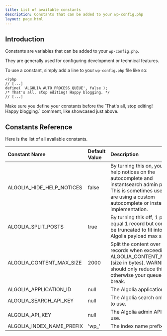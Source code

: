 ```yaml
---
title: List of available constants
description: Constants that can be added to your wp-config.php
layout: page.html
---
```

## Introduction

Constants are variables that can be added to your `wp-config.php`.

They are generally used for configuring development or technical features.

To use a constant, simply add a line to your `wp-config.php` file like so:

```
<?php
// [...]
define( 'ALGOLIA_AUTO_PROCESS_QUEUE', false );
/* That's all, stop editing! Happy blogging. */
// [...]
```

<div class="alert alert-warning">Make sure you define your constants before the `That's all, stop editing! Happy blogging.` comment, like showcased just above.</div>

## Constants Reference

Here is the list of all available constants.

| Constant Name             | Default Value | Description                                                                                                                                                                                        |
|:--------------------------|:--------------|:---------------------------------------------------------------------------------------------------------------------------------------------------------------------------------------------------|
| ALGOLIA_HIDE_HELP_NOTICES | false         | By turning this on, you will hide help notices on the autocomplete and instantsearch admin pages. This is sometimes useful if you are using a custom autocomplete or instantsearch implementation. |
| ALGOLIA_SPLIT_POSTS       | true          | By turning this off, 1 post will equal 1 record but content will be truncated to fit into the Algolia payload max size.                                                                            |
| ALGOLIA_CONTENT_MAX_SIZE  | 2000          | Split the content over several records when exceeding ALGOLIA_CONTENT_MAX_SIZE (size in bytes). WARNING: you should only reduce this value, otherwise your queue will break.                       |
| ALGOLIA_APPLICATION_ID    | null          | The Algolia application to use.                                                                                                                                                                    |
| ALGOLIA_SEARCH_API_KEY    | null          | The Algolia search only API key to use.                                                                                                                                                            |
| ALGOLIA_API_KEY           | null          | The Algolia admin API key to use.                                                                                                                                                                  |
| ALGOLIA_INDEX_NAME_PREFIX | 'wp_'         | The index name prefix to use.                                                                                                                                                                      |
